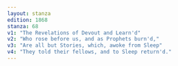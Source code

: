 ```yaml
---
layout: stanza
edition: 1868
stanza: 68
v1: "The Revelations of Devout and Learn'd"
v2: "Who rose before us, and as Prophets burn'd,"
v3: "Are all but Stories, which, awoke from Sleep"
v4: "They told their fellows, and to Sleep return'd."
---
```

